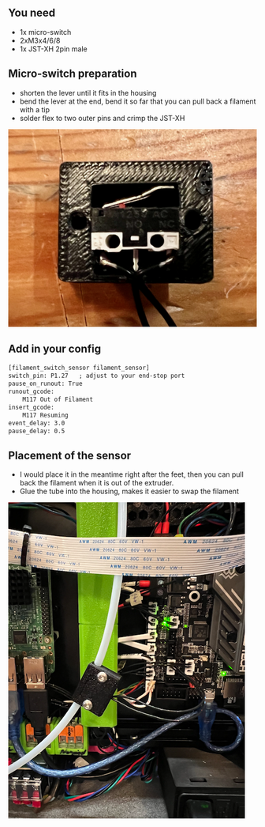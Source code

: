 ## You need
- 1x micro-switch
- 2xM3x4/6/8
- 1x JST-XH 2pin male

## Micro-switch preparation
- shorten the lever until it fits in the housing
- bend the lever at the end, bend it so far that you can pull back a filament with a tip
- solder flex to two outer pins and crimp the JST-XH

![FilamentSensor](https://github.com/rovili/Voron0.1mods/blob/main/Pictures/IMG_0671.png)

## Add in your config
```
[filament_switch_sensor filament_sensor]
switch_pin: P1.27   ; adjust to your end-stop port
pause_on_runout: True
runout_gcode:
    M117 Out of Filament
insert_gcode:
    M117 Resuming
event_delay: 3.0 
pause_delay: 0.5  
```

## Placement of the sensor
- I would place it in the meantime right after the feet, then you can pull back the filament when it is out of the extruder.
- Glue the tube into the housing, makes it easier to swap the filament

![FilamentSensor](https://github.com/rovili/Voron0.1mods/blob/main/Pictures/IMG_0670.png)
